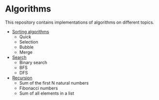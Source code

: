 # Algorithms

This repository contains implementations of algorithms on different topics.

- [Sorting algorithms](src/algorithms/all_sort.py)
  - Quick
  - Selection
  - Bubble
  - Merge
- [Search](src/algorithms/search.py)
  - Binary search
  - BFS
  - DFS
- [Recursion](src/algorithms/recursion.py)
  - Sum of the first N natural numbers
  - Fibonacci numbers
  - Sum of all elements in a list
